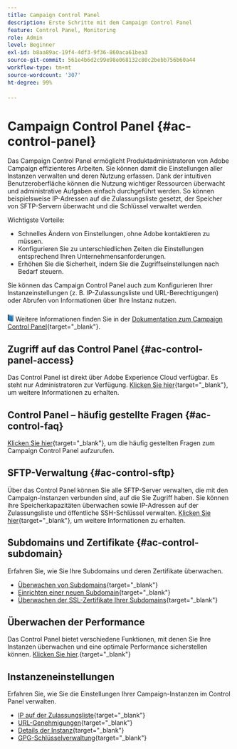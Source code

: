 ```yaml
---
title: Campaign Control Panel
description: Erste Schritte mit dem Campaign Control Panel
feature: Control Panel, Monitoring
role: Admin
level: Beginner
exl-id: b8aa89ac-19f4-4df3-9f36-860aca61bea3
source-git-commit: 561e4b6d2c99e98e068132c80c2bebb756b60a44
workflow-type: tm+mt
source-wordcount: '307'
ht-degree: 99%

---
```


# Campaign Control Panel {#ac-control-panel}

Das Campaign Control Panel ermöglicht Produktadministratoren von Adobe Campaign effizienteres Arbeiten. Sie können damit die Einstellungen aller Instanzen verwalten und deren Nutzung erfassen. Dank der intuitiven Benutzeroberfläche können die Nutzung wichtiger Ressourcen überwacht und administrative Aufgaben einfach durchgeführt werden. So können beispielsweise IP-Adressen auf die Zulassungsliste gesetzt, der Speicher von SFTP-Servern überwacht und die Schlüssel verwaltet werden.

Wichtigste Vorteile:

* Schnelles Ändern von Einstellungen, ohne Adobe kontaktieren zu müssen.
* Konfigurieren Sie zu unterschiedlichen Zeiten die Einstellungen entsprechend Ihren Unternehmensanforderungen.
* Erhöhen Sie die Sicherheit, indem Sie die Zugriffseinstellungen nach Bedarf steuern.

Sie können das Campaign Control Panel auch zum Konfigurieren Ihrer Instanzeinstellungen (z. B. IP-Zulassungsliste und URL-Berechtigungen) oder Abrufen von Informationen über Ihre Instanz nutzen.

![](../assets/do-not-localize/book.png) Weitere Informationen finden Sie in der [Dokumentation zum Campaign Control Panel](https://experienceleague.adobe.com/docs/control-panel/using/control-panel-home.html?lang=de){target="_blank"}.

## Zugriff auf das Control Panel {#ac-control-panel-access}

Das Control Panel ist direkt über Adobe Experience Cloud verfügbar. Es steht nur Administratoren zur Verfügung. [Klicken Sie hier](https://experienceleague.adobe.com/docs/control-panel/using/discover-control-panel/accessing-control-panel.html?lang=de){target="_blank"}, um weitere Informationen zu erhalten.

## Control Panel – häufig gestellte Fragen {#ac-control-faq}

[Klicken Sie hier](https://experienceleague.adobe.com/docs/control-panel/using/faq.html#control-panel){target="_blank"}, um die häufig gestellten Fragen zum Campaign Control Panel aufzurufen.

## SFTP-Verwaltung {#ac-control-sftp}

Über das Control Panel können Sie alle SFTP-Server verwalten, die mit den Campaign-Instanzen verbunden sind, auf die Sie Zugriff haben. Sie können ihre Speicherkapazitäten überwachen sowie IP-Adressen auf der Zulassungsliste und öffentliche SSH-Schlüssel verwalten. [Klicken Sie hier](https://experienceleague.adobe.com/docs/control-panel/using/sftp-management/about-sftp-management.html?lang=de#sftp-management){target="_blank"}, um weitere Informationen zu erhalten.

## Subdomains und Zertifikate {#ac-control-subdomain}

Erfahren Sie, wie Sie Ihre Subdomains und deren Zertifikate überwachen.

* [Überwachen von Subdomains](https://experienceleague.adobe.com/docs/control-panel/using/subdomains-and-certificates/monitoring-subdomains.html?lang=de){target="_blank"}
* [Einrichten einer neuen Subdomain](https://experienceleague.adobe.com/docs/control-panel/using/subdomains-and-certificates/setting-up-new-subdomain.html?lang=de){target="_blank"}
* [Überwachen der SSL-Zertifikate Ihrer Subdomains](https://experienceleague.adobe.com/docs/control-panel/using/subdomains-and-certificates/monitoring-ssl-certificates.html?lang=de){target="_blank"}

## Überwachen der Performance

Das Control Panel bietet verschiedene Funktionen, mit denen Sie Ihre Instanzen überwachen und eine optimale Performance sicherstellen können. [Klicken Sie hier](https://experienceleague.adobe.com/docs/control-panel/using/performance-monitoring/about-performance-monitoring.html?lang=de).{target="_blank"}


## Instanzeneinstellungen

Erfahren Sie, wie Sie die Einstellungen Ihrer Campaign-Instanzen im Control Panel verwalten.
* [IP auf der Zulassungsliste](https://experienceleague.adobe.com/docs/control-panel/using/instances-settings/ip-allow-listing-instance-access.html?lang=de){target="_blank"}
* [URL-Genehmigungen](https://experienceleague.adobe.com/docs/control-panel/using/instances-settings/url-permissions.html?lang=de){target="_blank"}
* [Details der Instanz](https://experienceleague.adobe.com/docs/control-panel/using/instances-settings/instance-details.html?lang=de){target="_blank"}
* [GPG-Schlüsselverwaltung](https://experienceleague.adobe.com/docs/control-panel/using/instances-settings/gpg-keys-management.html?lang=de){target="_blank"}

